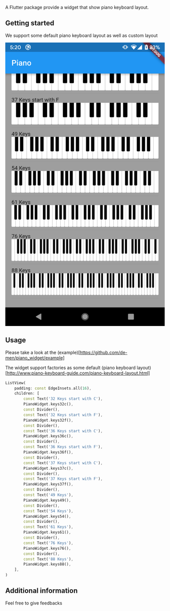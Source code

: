 <!-- 
This README describes the package. If you publish this package to pub.dev,
this README's contents appear on the landing page for your package.

For information about how to write a good package README, see the guide for
[writing package pages](https://dart.dev/guides/libraries/writing-package-pages). 

For general information about developing packages, see the Dart guide for
[creating packages](https://dart.dev/guides/libraries/create-library-packages)
and the Flutter guide for
[developing packages and plugins](https://flutter.dev/developing-packages). 
-->

A Flutter package provide a widget that show piano keyboard layout.

## Getting started

We support some default piano keyboard layout as well as custom layout

![](https://raw.githubusercontent.com/de-men/piano_widget/main/readme_images/example.gif)

## Usage

Please take a look at the (example)[https://github.com/de-men/piano_widget/example]

The widget support factories as some default (piano keyboard layout)[http://www.piano-keyboard-guide.com/piano-keyboard-layout.html]

```dart
ListView(
    padding: const EdgeInsets.all(16),
    children: [
        const Text('32 Keys start with C'),
        PianoWidget.keys32c(),
        const Divider(),
        const Text('32 Keys start with F'),
        PianoWidget.keys32f(),
        const Divider(),
        const Text('36 Keys start with C'),
        PianoWidget.keys36c(),
        const Divider(),
        const Text('36 Keys start with F'),
        PianoWidget.keys36f(),
        const Divider(),
        const Text('37 Keys start with C'),
        PianoWidget.keys37c(),
        const Divider(),
        const Text('37 Keys start with F'),
        PianoWidget.keys37f(),
        const Divider(),
        const Text('49 Keys'),
        PianoWidget.keys49(),
        const Divider(),
        const Text('54 Keys'),
        PianoWidget.keys54(),
        const Divider(),
        const Text('61 Keys'),
        PianoWidget.keys61(),
        const Divider(),
        const Text('76 Keys'),
        PianoWidget.keys76(),
        const Divider(),
        const Text('88 Keys'),
        PianoWidget.keys88(),
    ],
)
```

## Additional information

Feel free to give feedbacks
